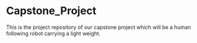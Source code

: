 # Capstone_Project
This is the project repository of our capstone project which will be a human following robot carrying a light weight.

